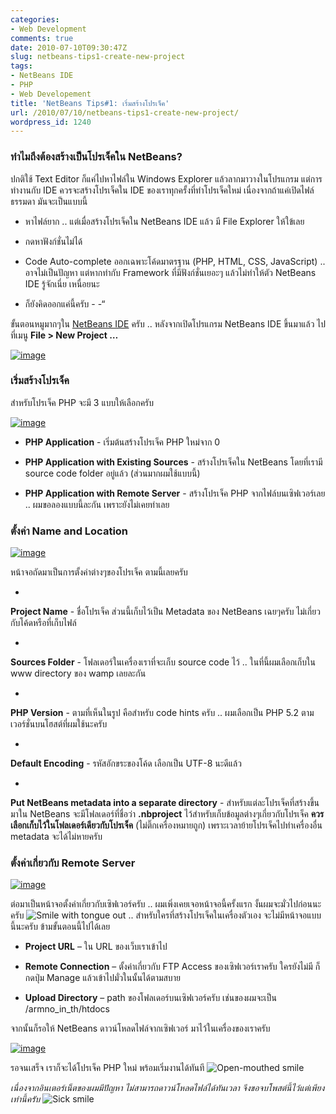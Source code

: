 ```yaml
---
categories:
- Web Development
comments: true
date: 2010-07-10T09:30:47Z
slug: netbeans-tips1-create-new-project
tags:
- NetBeans IDE
- PHP
- Web Developement
title: 'NetBeans Tips#1: เริ่มสร้างโปรเจ็ค'
url: /2010/07/10/netbeans-tips1-create-new-project/
wordpress_id: 1240
---
```


### ทำไมถึงต้องสร้างเป็นโปรเจ็คใน NetBeans?


ปกติใช้ Text Editor ก็แค่ไปหาไฟล์ใน Windows Explorer แล้วลากมาวางในโปรแกรม แต่การทำงานกับ IDE ควรจะสร้างโปรเจ็คใน IDE ของเราทุกครั้งที่ทำโปรเจ็คใหม่ เนื่องจากถ้าแค่เปิดไฟล์ธรรมดา มันจะเป็นแบบนี้




  * หาไฟล์ยาก .. แต่เมื่อสร้างโปรเจ็คใน NetBeans IDE แล้ว มี File Explorer ให้ใข้เลย


  * กดหาฟังก์ชั่นไม่ได้


  * Code Auto-complete ออกเฉพาะโค้ดมาตรฐาน (PHP, HTML, CSS, JavaScript) .. อาจไม่เป็นปัญหา แต่หากทำกับ Framework ที่มีฟังก์ชั่นเยอะๆ แล้วไม่ทำให้ตัว NetBeans IDE รู้จักเนี่ย เหนื่อยนะ


  * ก็ยังคิดออกแค่นี้ครับ - -“


ขั้นตอนหมูมากๆใน [NetBeans IDE](http://armno.in.th/content/netbeans-ide) ครับ .. หลังจากเปิดโปรแกรม NetBeans IDE ขึ้นมาแล้ว ไปที่เมนู **File > New Project …**

[![image](http://files.armno.in.th/uploads/2010/07/image_thumb.png)](http://files.armno.in.th/uploads/2010/07/image.png)




### เริ่มสร้างโปรเจ็ค


สำหรับโปรเจ็ค PHP จะมี 3 แบบให้เลือกครับ

[![image](http://files.armno.in.th/uploads/2010/07/image_thumb1.png)](http://files.armno.in.th/uploads/2010/07/image1.png)




  * **PHP Application** - เริ่มต้นสร้างโปรเจ็ค PHP ใหม่จาก 0


  * **PHP Application with Existing Sources** - สร้างโปรเจ็คใน NetBeans โดยที่เรามี source code folder อยู่แล้ว (ส่วนมากผมใช้แบบนี้)


  * **PHP Application with Remote Server** - สร้างโปรเจ็ค PHP จากไฟล์บนเซิฟเวอร์เลย .. ผมขอลองแบบนี้ละกัน เพราะยังไม่เคยทำเลย




### ตั้งค่า Name and Location


[![image](http://files.armno.in.th/uploads/2010/07/image_thumb2.png)](http://files.armno.in.th/uploads/2010/07/image2.png)

หน้าจอถัดมาเป็นการตั้งค่าต่างๆของโปรเจ็ค ตามนี้เลยครับ




  *


**Project Name** - ชื่อโปรเจ็ค ส่วนนี้เก็บไว้เป็น Metadata ของ NetBeans เฉยๆครับ ไม่เกี่ยวกับโค้ดหรือที่เก็บไฟล์



  *


**Sources Folder** - โฟลเดอร์ในเครื่องเราที่จะเก็บ source code ไว้ .. ในที่นี้ผมเลือกเก็บใน www directory ของ wamp เลยละกัน



  *


**PHP Version** - ตามที่เห็นในรูป คือสำหรับ code hints ครับ .. ผมเลือกเป็น PHP 5.2 ตามเวอร์ชั่นบนโฮสต์ที่ผมใช้นะครับ



  *


**Default Encoding** - รหัสอักขระของโค้ด เลือกเป็น UTF-8 นะดีแล้ว



  *


**Put NetBeans metadata into a separate directory** - สำหรับแต่ละโปรเจ็คที่สร้างขึ้นมาใน NetBeans จะมีโฟลเดอร์ที่ชื่อว่า **.nbproject** ไว้สำหรับเก็บข้อมูลต่างๆเกี่ยวกับโปรเจ็ค **ควรเลือกเก็บไว้ในโฟลเดอร์เดียวกับโปรเจ็ค** (ไม่ติ๊กเครื่องหมายถูก) เพราะเวลาย้ายโปรเจ็คไปทำเครื่องอื่น metadata จะได้ไม่หายครับ





### ตั้งค่าเกี่ยวกับ Remote Server


[![image](http://files.armno.in.th/uploads/2010/07/image_thumb3.png)](http://files.armno.in.th/uploads/2010/07/image3.png)

ต่อมาเป็นหน้าจอตั้งค่าเกี่ยวกับเซิฟเวอร์ครับ .. ผมเพิ่งเคยเจอหน้าจอนี้ครั้งแรก งั้นผมจะมั่วไปก่อนนะครับ ![Smile with tongue out](http://files.armno.in.th/uploads/2010/07/wlEmoticonsmilewithtongueout.png) .. สำหรับใครที่สร้างโปรเจ็คในเครื่องตัวเอง จะไม่มีหน้าจอแบบนี้นะครับ ข้ามขั้นตอนนี้ไปได้เลย




  * **Project URL** – ใน URL ของเว็บเราเข้าไป


  * **Remote Connection** – ตั้งค่าเกี่ยวกับ FTP Access ของเซิฟเวอร์เราครับ ใครยังไม่มี ก็กดปุ่ม Manage แล้วเข้าไปมั่วในนั้นได้ตามสบาย


  * **Upload Directory** – path ของโฟลเดอร์บนเซิฟเวอร์ครับ เช่นของผมจะเป็น /armno_in_th/htdocs


จากนั้นก็รอให้ NetBeans ดาวน์โหลดไฟล์จากเซิฟเวอร์ มาไว้ในเครื่องของเราครับ

[![image](http://files.armno.in.th/uploads/2010/07/image_thumb4.png)](http://files.armno.in.th/uploads/2010/07/image4.png)

รอจนเสร็จ เราก็จะได้โปรเจ็ค PHP ใหม่ พร้อมเริ่มงานได้ทันที ![Open-mouthed smile](http://files.armno.in.th/uploads/2010/07/wlEmoticonopenmouthedsmile.png)

_เนื่องจากอินเตอร์เน็ตของผมมีปัญหา ไม่สามารถดาวน์โหลดไฟล์ได้ทันเวลา จึงขอจบโพสต์นี้ไว้แต่เพียงเท่านี้ครับ_ ![Sick smile](http://files.armno.in.th/uploads/2010/07/wlEmoticonsicksmile.png)
